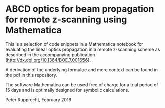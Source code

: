 # ABCD optics for beam propagation for remote z-scanning using Mathematica

This is a selection of code snippets in a Mathematica notebook for evaluating the linear optics propagation in a remote z-scanning scheme as described in the accompanying publication (http://dx.doi.org/10.1364/BOE.7.001656).

A derivation of the underlying formulae and more context can be found in the pdf in this repository.

The software Mathematica can be used free of charge for a trial period of 15 days and is optimally designed for symbolic calculations.

Peter Rupprecht, February 2016
